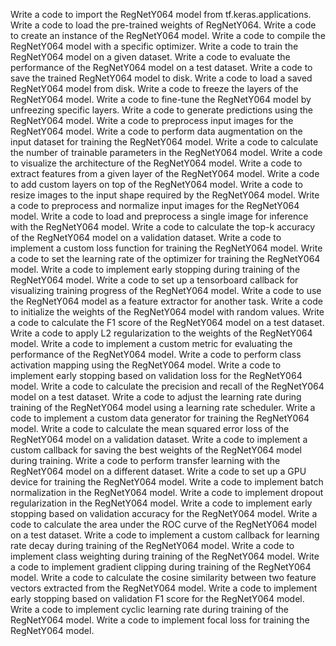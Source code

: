 Write a code to import the RegNetY064 model from tf.keras.applications.
Write a code to load the pre-trained weights of RegNetY064.
Write a code to create an instance of the RegNetY064 model.
Write a code to compile the RegNetY064 model with a specific optimizer.
Write a code to train the RegNetY064 model on a given dataset.
Write a code to evaluate the performance of the RegNetY064 model on a test dataset.
Write a code to save the trained RegNetY064 model to disk.
Write a code to load a saved RegNetY064 model from disk.
Write a code to freeze the layers of the RegNetY064 model.
Write a code to fine-tune the RegNetY064 model by unfreezing specific layers.
Write a code to generate predictions using the RegNetY064 model.
Write a code to preprocess input images for the RegNetY064 model.
Write a code to perform data augmentation on the input dataset for training the RegNetY064 model.
Write a code to calculate the number of trainable parameters in the RegNetY064 model.
Write a code to visualize the architecture of the RegNetY064 model.
Write a code to extract features from a given layer of the RegNetY064 model.
Write a code to add custom layers on top of the RegNetY064 model.
Write a code to resize images to the input shape required by the RegNetY064 model.
Write a code to preprocess and normalize input images for the RegNetY064 model.
Write a code to load and preprocess a single image for inference with the RegNetY064 model.
Write a code to calculate the top-k accuracy of the RegNetY064 model on a validation dataset.
Write a code to implement a custom loss function for training the RegNetY064 model.
Write a code to set the learning rate of the optimizer for training the RegNetY064 model.
Write a code to implement early stopping during training of the RegNetY064 model.
Write a code to set up a tensorboard callback for visualizing training progress of the RegNetY064 model.
Write a code to use the RegNetY064 model as a feature extractor for another task.
Write a code to initialize the weights of the RegNetY064 model with random values.
Write a code to calculate the F1 score of the RegNetY064 model on a test dataset.
Write a code to apply L2 regularization to the weights of the RegNetY064 model.
Write a code to implement a custom metric for evaluating the performance of the RegNetY064 model.
Write a code to perform class activation mapping using the RegNetY064 model.
Write a code to implement early stopping based on validation loss for the RegNetY064 model.
Write a code to calculate the precision and recall of the RegNetY064 model on a test dataset.
Write a code to adjust the learning rate during training of the RegNetY064 model using a learning rate scheduler.
Write a code to implement a custom data generator for training the RegNetY064 model.
Write a code to calculate the mean squared error loss of the RegNetY064 model on a validation dataset.
Write a code to implement a custom callback for saving the best weights of the RegNetY064 model during training.
Write a code to perform transfer learning with the RegNetY064 model on a different dataset.
Write a code to set up a GPU device for training the RegNetY064 model.
Write a code to implement batch normalization in the RegNetY064 model.
Write a code to implement dropout regularization in the RegNetY064 model.
Write a code to implement early stopping based on validation accuracy for the RegNetY064 model.
Write a code to calculate the area under the ROC curve of the RegNetY064 model on a test dataset.
Write a code to implement a custom callback for learning rate decay during training of the RegNetY064 model.
Write a code to implement class weighting during training of the RegNetY064 model.
Write a code to implement gradient clipping during training of the RegNetY064 model.
Write a code to calculate the cosine similarity between two feature vectors extracted from the RegNetY064 model.
Write a code to implement early stopping based on validation F1 score for the RegNetY064 model.
Write a code to implement cyclic learning rate during training of the RegNetY064 model.
Write a code to implement focal loss for training the RegNetY064 model.